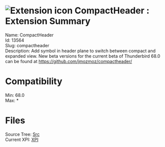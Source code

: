 # ![Extension icon](https://addons.thunderbird.net/user-media/addon_icons/13/13564-64.png?modified=mcrushed) CompactHeader : Extension Summary

Name: CompactHeader  
Id: 13564  
Slug: compactheader  
Description: Add symbol in header plane to switch between compact and expanded view. New beta versions for the current beta of Thunderbird 68.0 can be found at <a href="https://github.com/jmozmoz/compactheader/" rel="nofollow">https://github.com/jmozmoz/compactheader/</a>
  

# Compatibility
Min: 68.0  
Max: *  

# Files

Source Tree: [Src](x68/13564-compactheader/src)  
Current XPI: [XPI](x68/13564-compactheader/xpi)  



